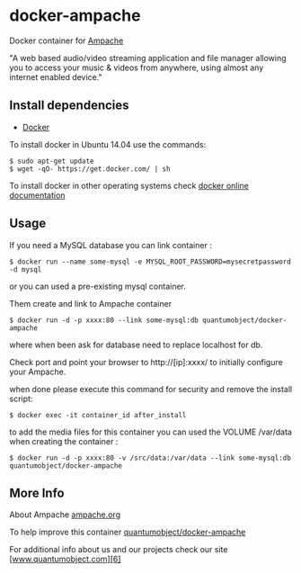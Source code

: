 # docker-ampache

Docker container for [Ampache][3]

"A web based audio/video streaming application and file manager allowing you to access your music & videos from anywhere, using almost any internet enabled device."

## Install dependencies

  - [Docker][2]

To install docker in Ubuntu 14.04 use the commands:

    $ sudo apt-get update
    $ wget -qO- https://get.docker.com/ | sh

 To install docker in other operating systems check [docker online documentation][4]

## Usage

If you need a MySQL database you can link container :

    $ docker run --name some-mysql -e MYSQL_ROOT_PASSWORD=mysecretpassword -d mysql

or you can used a pre-existing mysql container.  
  
Them create and link to Ampache container

    $ docker run -d -p xxxx:80 --link some-mysql:db quantumobject/docker-ampache 

where when been ask for database need to replace localhost for db.

Check port and point your browser to http://[ip]:xxxx/  to initially configure your Ampache.

when done please execute this command for security and remove the install script:

    $ docker exec -it container_id after_install
    
to add the media files for this container you can used the VOLUME /var/data when creating the container :

    $ docker run -d -p xxxx:80 -v /src/data:/var/data --link some-mysql:db quantumobject/docker-ampache

## More Info

About Ampache [ampache.org][1]

To help improve this container [quantumobject/docker-ampache][5]

For additional info about us and our projects check our site [www.quantumobject.com][6]

[1]:http://ampache.org/
[2]:https://www.docker.com
[3]:https://github.com/ampache/ampache/releases
[4]:http://docs.docker.com
[5]:https://github.com/QuantumObject/docker-ampache
[6]:http://www.quantumobject.com/
